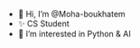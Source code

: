 - 👋 Hi, I’m @Moha-boukhatem
- ✨ CS Student
- 👀 I’m interested in Python & AI
<!---
Moha-boukhatem/Moha-boukhatem is a ✨ special ✨ repository because its `README.md` (this file) appears on your GitHub profile.
You can click the Preview link to take a look at your changes.
--->
